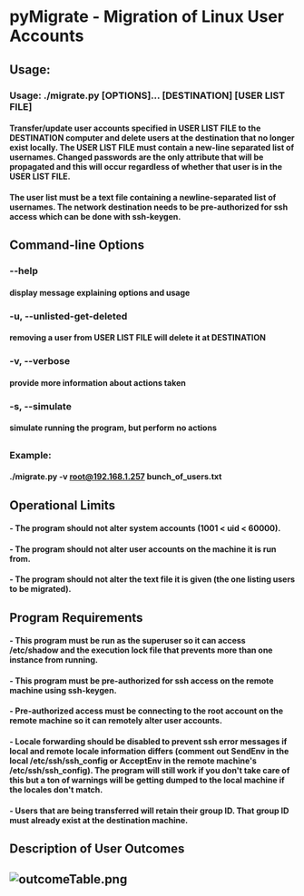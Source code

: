 # pyMigrate - Migration of Linux User Accounts

## Usage:
### Usage: ./migrate.py [OPTIONS]... [DESTINATION] [USER LIST FILE]
#### Transfer/update user accounts specified in USER LIST FILE to the DESTINATION computer and delete users at the destination that no longer exist locally. The USER LIST FILE must contain a new-line separated list of usernames. Changed passwords are the only attribute that will be propagated and this will occur regardless of whether that user is in the USER LIST FILE.
#### The user list must be a text file containing a newline-separated list of usernames. The network destination needs to be pre-authorized for ssh access which can be done with ssh-keygen.
##
## Command-line Options
###   --help 
#### display message explaining options and usage
###   -u, --unlisted-get-deleted
#### removing a user from USER LIST FILE will delete it at DESTINATION
###   -v, --verbose 
#### provide more information about actions taken
###   -s, --simulate 
#### simulate running the program, but perform no actions
##
### 
### Example:
####   ./migrate.py -v root@192.168.1.257 bunch_of_users.txt
##
## Operational Limits
#### - The program should not alter system accounts (1001 < uid < 60000).
#### - The program should not alter user accounts on the machine it is run from.
#### - The program should not alter the text file it is given (the one listing users to be migrated).
##
## Program Requirements
####  - This program must be run as the superuser so it can access /etc/shadow and the execution lock file that prevents more than one instance from running.
####  - This program must be pre-authorized for ssh access on the remote machine using ssh-keygen.
####  - Pre-authorized access must be connecting to the root account on the remote machine so it can remotely alter user accounts.
####  - Locale forwarding should be disabled to prevent ssh error messages if local and remote locale information differs (comment out SendEnv in the local /etc/ssh/ssh_config or AcceptEnv in the remote machine's /etc/ssh/ssh_config). The program will still work if you don't take care of this but a ton of warnings will be getting dumped to the local machine if the locales don't match.
####  - Users that are being transferred will retain their group ID. That group ID must already exist at the destination machine.
## 
## Description of User Outcomes
## ![outcomeTable.png](https://github.com/vancouvercommunitynetwork/pyMigrate/img/outcomeTable.png)
